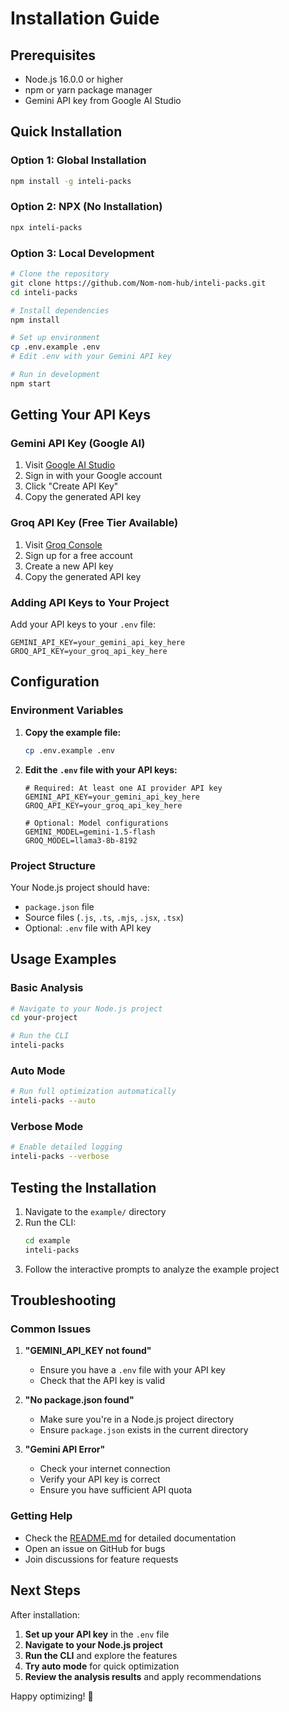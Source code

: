 # Installation Guide

## Prerequisites

- Node.js 16.0.0 or higher
- npm or yarn package manager
- Gemini API key from Google AI Studio

## Quick Installation

### Option 1: Global Installation
```bash
npm install -g inteli-packs
```

### Option 2: NPX (No Installation)
```bash
npx inteli-packs
```

### Option 3: Local Development
```bash
# Clone the repository
git clone https://github.com/Nom-nom-hub/inteli-packs.git
cd inteli-packs

# Install dependencies
npm install

# Set up environment
cp .env.example .env
# Edit .env with your Gemini API key

# Run in development
npm start
```

## Getting Your API Keys

### Gemini API Key (Google AI)
1. Visit [Google AI Studio](https://makersuite.google.com/app/apikey)
2. Sign in with your Google account
3. Click "Create API Key"
4. Copy the generated API key

### Groq API Key (Free Tier Available)
1. Visit [Groq Console](https://console.groq.com/)
2. Sign up for a free account
3. Create a new API key
4. Copy the generated API key

### Adding API Keys to Your Project
Add your API keys to your `.env` file:
   ```
   GEMINI_API_KEY=your_gemini_api_key_here
   GROQ_API_KEY=your_groq_api_key_here
   ```

## Configuration

### Environment Variables

1. **Copy the example file:**
   ```bash
   cp .env.example .env
   ```

2. **Edit the `.env` file with your API keys:**
   ```env
   # Required: At least one AI provider API key
   GEMINI_API_KEY=your_gemini_api_key_here
   GROQ_API_KEY=your_groq_api_key_here
   
   # Optional: Model configurations
   GEMINI_MODEL=gemini-1.5-flash
   GROQ_MODEL=llama3-8b-8192
   ```

### Project Structure

Your Node.js project should have:
- `package.json` file
- Source files (`.js`, `.ts`, `.mjs`, `.jsx`, `.tsx`)
- Optional: `.env` file with API key

## Usage Examples

### Basic Analysis
```bash
# Navigate to your Node.js project
cd your-project

# Run the CLI
inteli-packs
```

### Auto Mode
```bash
# Run full optimization automatically
inteli-packs --auto
```

### Verbose Mode
```bash
# Enable detailed logging
inteli-packs --verbose
```

## Testing the Installation

1. Navigate to the `example/` directory
2. Run the CLI:
   ```bash
   cd example
   inteli-packs
   ```
3. Follow the interactive prompts to analyze the example project

## Troubleshooting

### Common Issues

1. **"GEMINI_API_KEY not found"**
   - Ensure you have a `.env` file with your API key
   - Check that the API key is valid

2. **"No package.json found"**
   - Make sure you're in a Node.js project directory
   - Ensure `package.json` exists in the current directory

3. **"Gemini API Error"**
   - Check your internet connection
   - Verify your API key is correct
   - Ensure you have sufficient API quota

### Getting Help

- Check the [README.md](README.md) for detailed documentation
- Open an issue on GitHub for bugs
- Join discussions for feature requests

## Next Steps

After installation:

1. **Set up your API key** in the `.env` file
2. **Navigate to your Node.js project**
3. **Run the CLI** and explore the features
4. **Try auto mode** for quick optimization
5. **Review the analysis results** and apply recommendations

Happy optimizing! 🚀 